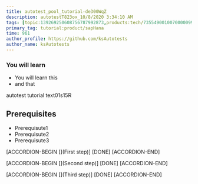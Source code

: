 ```yaml
---
title: autotest_pool_tutorial-de300WqZ
description: autotestT823ox_10/8/2020 3:34:10 AM
tags: [topic:139269250608756787992873,products:tech/73554900100700000996,tutorial:experience/advanced]
primary_tag: tutorial:product/sapHana
time: 961
author_profile: https://github.com/ksAutotests
author_name: ksAutotests
---
```

### You will learn
- You will learn this
- and that

autotest tutorial text01s15R

## Prerequisites
- Prerequisute1
- Prerequisute2
- Prerequisute3

[ACCORDION-BEGIN [](First step)]
[DONE]
[ACCORDION-END]

[ACCORDION-BEGIN [](Second step)]
[DONE]
[ACCORDION-END]

[ACCORDION-BEGIN [](Third step)]
[DONE]
[ACCORDION-END]

